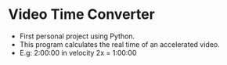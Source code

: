 # Video Time Converter

* First personal project using Python.
* This program calculates the real time of an accelerated video.
* E.g: 2:00:00 in velocity 2x = 1:00:00
